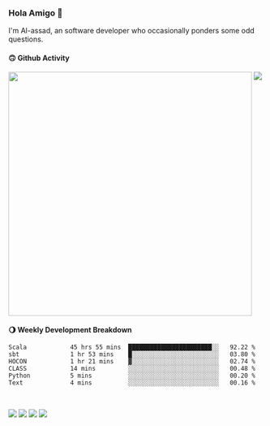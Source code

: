 ### Hola Amigo 🤣   

I'm Al-assad, an software developer who occasionally ponders some odd questions.  
 
#### 🙃 Github Activity 
<div>
  <img src="https://github-readme-stats.vercel.app/api?username=al-assad&show_icons=true" align="top" style="display: inline-block;" width="480"/>
  <img src="https://github-readme-stats.vercel.app/api/top-langs/?username=al-assad&hide=css,html&langs_count=8&layout=compact" align="top" style="display: inline-block;"/>
</div>

#### 🌖 Weekly Development Breakdown
<!--START_SECTION:waka-->

```text
Scala            45 hrs 55 mins  ███████████████████████░░   92.22 %
sbt              1 hr 53 mins    █░░░░░░░░░░░░░░░░░░░░░░░░   03.80 %
HOCON            1 hr 21 mins    ▓░░░░░░░░░░░░░░░░░░░░░░░░   02.74 %
CLASS            14 mins         ░░░░░░░░░░░░░░░░░░░░░░░░░   00.48 %
Python           5 mins          ░░░░░░░░░░░░░░░░░░░░░░░░░   00.20 %
Text             4 mins          ░░░░░░░░░░░░░░░░░░░░░░░░░   00.16 %
```

<!--END_SECTION:waka-->

<br>

<a href="https://twitter.com/Alassad_dev"><img src="https://img.shields.io/badge/Twitter-@Alassad__dev-blue?style=flat&logo=twitter" /></a>
<a href="https://t.me/alassad_dev"><img src="https://img.shields.io/badge/Telegram-@alassad__dev-orange?style=flat&logo=telegram" /></a>
<a href="https://assad.notion.site"><img src="https://img.shields.io/badge/Notion-Al--assad's_Blog-red?style=flat&logo=notion" /></a>
<a href="https://assad.notion.site/Notes-0dbfb98e35034fd5ba4a21cea8006145"><img src="https://img.shields.io/badge/Notion-Al--assad's_Note-yellow?style=flat&logo=notion" /></a>


